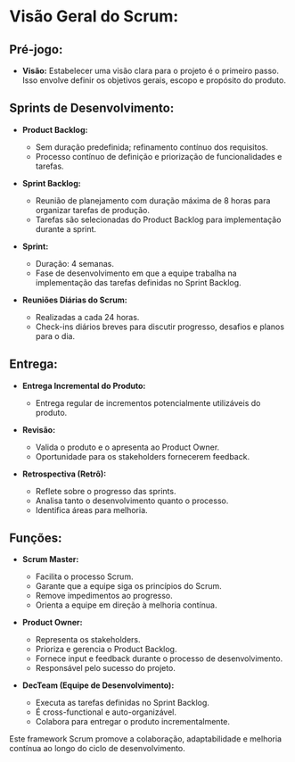 # Visão Geral do Scrum:

## Pré-jogo:
- **Visão:** Estabelecer uma visão clara para o projeto é o primeiro passo. Isso envolve definir os objetivos gerais, escopo e propósito do produto.

## Sprints de Desenvolvimento:

- **Product Backlog:**
  - Sem duração predefinida; refinamento contínuo dos requisitos.
  - Processo contínuo de definição e priorização de funcionalidades e tarefas.

- **Sprint Backlog:**
  - Reunião de planejamento com duração máxima de 8 horas para organizar tarefas de produção.
  - Tarefas são selecionadas do Product Backlog para implementação durante a sprint.

- **Sprint:**
  - Duração: 4 semanas.
  - Fase de desenvolvimento em que a equipe trabalha na implementação das tarefas definidas no Sprint Backlog.

- **Reuniões Diárias do Scrum:**
  - Realizadas a cada 24 horas.
  - Check-ins diários breves para discutir progresso, desafios e planos para o dia.

## Entrega:

- **Entrega Incremental do Produto:**
  - Entrega regular de incrementos potencialmente utilizáveis do produto.

- **Revisão:**
  - Valida o produto e o apresenta ao Product Owner.
  - Oportunidade para os stakeholders fornecerem feedback.

- **Retrospectiva (Retrô):**
  - Reflete sobre o progresso das sprints.
  - Analisa tanto o desenvolvimento quanto o processo.
  - Identifica áreas para melhoria.

## Funções:

- **Scrum Master:**
  - Facilita o processo Scrum.
  - Garante que a equipe siga os princípios do Scrum.
  - Remove impedimentos ao progresso.
  - Orienta a equipe em direção à melhoria contínua.

- **Product Owner:**
  - Representa os stakeholders.
  - Prioriza e gerencia o Product Backlog.
  - Fornece input e feedback durante o processo de desenvolvimento.
  - Responsável pelo sucesso do projeto.

- **DecTeam (Equipe de Desenvolvimento):**
  - Executa as tarefas definidas no Sprint Backlog.
  - É cross-functional e auto-organizável.
  - Colabora para entregar o produto incrementalmente.
  
Este framework Scrum promove a colaboração, adaptabilidade e melhoria contínua ao longo do ciclo de desenvolvimento.
